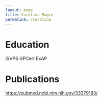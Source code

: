 ```yaml
---
layout: page
title: Carolina Magro
permalink: /carolina
---
```



# Education
ISVPS GPCert ExAP

# Publications
https://pubmed.ncbi.nlm.nih.gov/33379183/